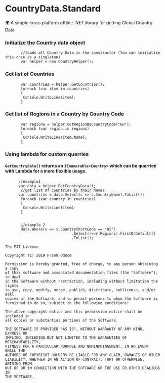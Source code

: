 # CountryData.Standard
:earth_africa: A simple cross platform offline .NET library for getting Global Country Data


### Initialize the Country data object

```cSharp
       //loads all Country Data in the constructor (You can initialize this once as a singleton)
       var helper = new CountryHelper();
```


### Get list of Countries 
```cSharp
       var countries = helper.GetCountries();
       foreach (var item in countries)
       {
        Console.WriteLine(item);
       }
```


### Get list of Regions in a Country by Country Code
```cSharp
       var regions = helper.GetRegionByCountryCode("GH");
       foreach (var region in regions)
       {
        Console.WriteLine(item.Name);
       }
```


### Using lambda for custom querries
#### `GetCountryData()` returns an `IEnumerable<Country>` which can be querried with Lambda for a more flexible usage.
```cSharp
      //example1
      var data = helper.GetCountryData();
       //get list of countries by their Names
      var countries = data.Select(c => c.CountryName).ToList();
       foreach (var country in countries)
       {
        Console.WriteLine(item);
       }
       
       
       //example 2
       data.Where(x => x.CountryShortCode == "US")
                              .Select(r=>r.Regions).FirstOrDefault()
                              .ToList();
```





```
The MIT License

Copyright (c) 2019 Frank Odoom

Permission is hereby granted, free of charge, to any person obtaining a copy
of this software and associated documentation files (the "Software"), to deal
in the Software without restriction, including without limitation the rights
to use, copy, modify, merge, publish, distribute, sublicense, and/or sell
copies of the Software, and to permit persons to whom the Software is
furnished to do so, subject to the following conditions:

The above copyright notice and this permission notice shall be included in
all copies or substantial portions of the Software.

THE SOFTWARE IS PROVIDED "AS IS", WITHOUT WARRANTY OF ANY KIND, EXPRESS OR
IMPLIED, INCLUDING BUT NOT LIMITED TO THE WARRANTIES OF MERCHANTABILITY,
FITNESS FOR A PARTICULAR PURPOSE AND NONINFRINGEMENT. IN NO EVENT SHALL THE
AUTHORS OR COPYRIGHT HOLDERS BE LIABLE FOR ANY CLAIM, DAMAGES OR OTHER
LIABILITY, WHETHER IN AN ACTION OF CONTRACT, TORT OR OTHERWISE, ARISING FROM,
OUT OF OR IN CONNECTION WITH THE SOFTWARE OR THE USE OR OTHER DEALINGS IN
THE SOFTWARE.
```
